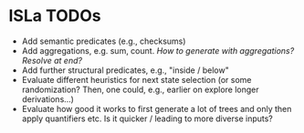 ISLa TODOs
==========

* Add semantic predicates (e.g., checksums)
* Add aggregations, e.g. sum, count.
  *How to generate with aggregations? Resolve at end?*
* Add further structural predicates, e.g., "inside / below"
* Evaluate different heuristics for next state selection (or some randomization? Then, one could, e.g., earlier on
  explore longer derivations...)
* Evaluate how good it works to first generate a lot of trees and only then apply quantifiers etc. Is it quicker /
  leading to more diverse inputs?